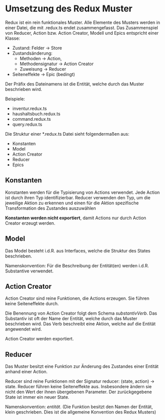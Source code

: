 # Umsetzung des Redux Muster

Redux ist ein rein funktionales Muster. Alle Elemente des Musters werden in 
einer Datei, die mit .redux.ts endet zusammengefasst. Das Zusammenspiel von
Reducer, Action bzw. Action Creator, Modell und Epics entspricht einer
Klasse:
* Zustand: Felder -> Store
* Zustandsänderung: 
    * Methoden -> Action, 
    * Methodensignatur -> Action Creator
    * Zuweisung -> Reducer
* Seiteneffekte -> Epic (bedingt)

Der Präfix des Dateinamens ist die Entität, welche durch das Muster beschrieben 
wird.

Beispiele:

* inventur.redux.ts
* haushaltsbuch.redux.ts
* command.redux.ts
* query.redux.ts 

Die Struktur einer *.redux.ts Datei sieht folgendermaßen aus:

* Konstanten
* Model
* Action Creator
* Reducer
* Epics
    
## Konstanten

Konstanten werden für die Typisierung von Actions verwendet. Jede Action ist
durch ihren Typ identifizierbar. Reducer verwenden den Typ, um die jeweilige 
Aktion zu erkennen und einen für die Aktion spezifische Transformation des 
Zustandes auszuwählen

**Konstanten werden nicht exportiert**, damit Actions nur durch Action Creator 
erzeugt werden.

## Model

Das Model besteht i.d.R. aus Interfaces, welche die Struktur des States
beschrieben.

Namenskonvention: Für die Beschreibung der Entität(en) werden i.d.R. Substantive
verwendet.

## Action Creator

Action Creator sind reine Funktionen, die Actions erzeugen. Sie führen keine
Seiteneffekte durch.

Die Benennung von Action Creator folgt dem Schema *substantivVerb*. Das 
Substantiv ist oft der Name der Entität, welche durch das Muster beschrieben 
wird. Das Verb beschreibt eine Aktion, welche auf die Entität angewendet wird.    

Action Creator werden exportiert.

## Reducer

Das Muster besitzt eine Funktion zur Änderung des Zustandes einer Entität
anhand einer Action.

Reducer sind reine Funktionen mit der Signatur reducer: (state, action) -> state.
Reducer führen keine Seiteneffekte aus. Insbesondere ändern sie nicht den Wert
der ihnen übergebenen Parameter. Der zurückgegebene State ist immer ein neuer
State.

Namenskonvention: *entität*. (Die Funktion besitzt den Namen der Entität, klein
geschrieben. Dies ist die allgemeine Konvention des Redux Musters)

